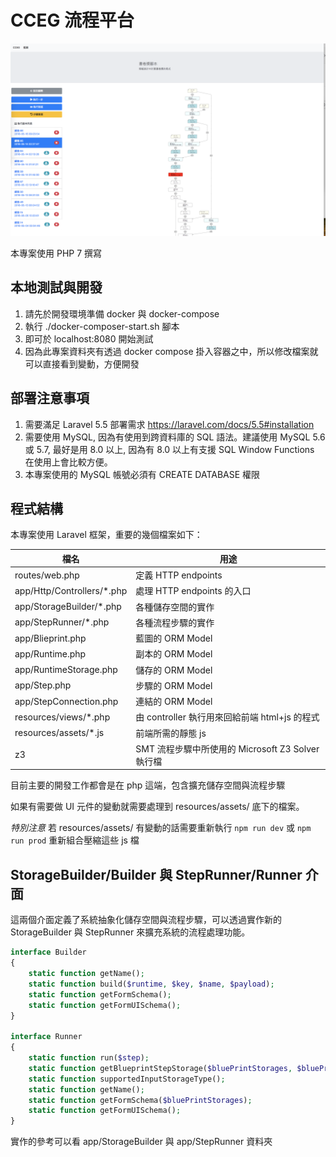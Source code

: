 # CCEG 流程平台

![screenshot](screenshot.png)

本專案使用 PHP 7 撰寫

## 本地測試與開發

1. 請先於開發環境準備 docker 與 docker-compose
2. 執行 ./docker-composer-start.sh 腳本
3. 即可於 localhost:8080 開始測試
4. 因為此專案資料夾有透過 docker compose 掛入容器之中，所以修改檔案就可以直接看到變動，方便開發

## 部署注意事項

1. 需要滿足 Laravel 5.5 部署需求 https://laravel.com/docs/5.5#installation
2. 需要使用 MySQL, 因為有使用到跨資料庫的 SQL 語法。建議使用 MySQL 5.6 或 5.7, 最好是用 8.0 以上, 因為有 8.0 以上有支援 SQL Window Functions 在使用上會比較方便。
3. 本專案使用的 MySQL 帳號必須有 CREATE DATABASE 權限

## 程式結構

本專案使用 Laravel 框架，重要的幾個檔案如下：

檔名 | 用途
------------ | -------------
routes/web.php | 定義 HTTP endpoints
app/Http/Controllers/*.php | 處理 HTTP endpoints 的入口
app/StorageBuilder/*.php | 各種儲存空間的實作
app/StepRunner/*.php | 各種流程步驟的實作
app/Blieprint.php | 藍圖的 ORM Model
app/Runtime.php | 副本的 ORM Model
app/RuntimeStorage.php | 儲存的 ORM Model
app/Step.php | 步驟的 ORM Model
app/StepConnection.php | 連結的 ORM Model
resources/views/*.php | 由 controller 執行用來回給前端 html+js 的程式
resources/assets/*.js | 前端所需的靜態 js
z3 | SMT 流程步驟中所使用的 Microsoft Z3 Solver 執行檔

目前主要的開發工作都會是在 php 這端，包含擴充儲存空間與流程步驟

如果有需要做 UI 元件的變動就需要處理到 resources/assets/ 底下的檔案。

*特別注意* 若 resources/assets/ 有變動的話需要重新執行 `npm run dev` 或 `npm run prod` 重新組合壓縮這些 js 檔


## StorageBuilder/Builder 與 StepRunner/Runner 介面

這兩個介面定義了系統抽象化儲存空間與流程步驟，可以透過實作新的 StorageBuilder 與 StepRunner 來擴充系統的流程處理功能。

```php
interface Builder
{
    static function getName();
    static function build($runtime, $key, $name, $payload);
    static function getFormSchema();
    static function getFormUISchema();
}

interface Runner
{
    static function run($step);
    static function getBlueprintStepStorage($bluePrintStorages, $bluePrintStepPayload);
    static function supportedInputStorageType();
    static function getName();
    static function getFormSchema($bluePrintStorages);
    static function getFormUISchema();
}
```

實作的參考可以看 app/StorageBuilder 與 app/StepRunner 資料夾

